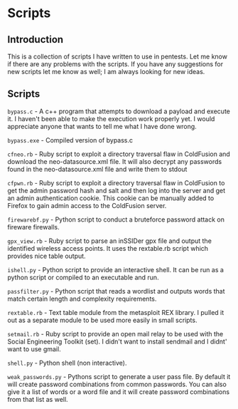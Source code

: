 Scripts
=======

Introduction
------------
This is a collection of scripts I have written to use in pentests. Let me know if there are any problems with the scripts. If you have any suggestions for new scripts let me know as well; I am always looking for new ideas.

Scripts
-------
`bypass.c` - A c++ program that attempts to download a payload and execute it. I haven't been able to make the execution work properly yet. I would appreciate anyone that wants to tell me what I have done wrong.

`bypass.exe` - Compiled version of bypass.c

`cfneo.rb` - Ruby script to exploit a directory traversal flaw in ColdFusion and download the neo-datasource.xml file. It will also decrypt any passwords found in the neo-datasource.xml file and write them to stdout

`cfpwn.rb` - Ruby script to exploit a directory traversal flaw in ColdFusion to get the admin password hash and salt and then log into the server and get an admin authentication cookie. This cookie can be manually added to Firefox to gain admin access to the ColdFusion server.

`firewarebf.py` - Python script to conduct a bruteforce password attack on fireware firewalls.

`gpx_view.rb` - Ruby script to parse an inSSIDer gpx file and output the identified wireless access points. It uses the rextable.rb script which provides nice table output.

`ishell.py` - Python script to provide an interactive shell. It can be run as a python script or compiled to an executable and run.

`passfilter.py` - Python script that reads a wordlist and outputs words that match certain length and complexity requirements.

`rextable.rb` - Text table module from the metasploit REX library. I pulled it out as a separate module to be used more easily in small scripts.

`setmail.rb` - Ruby script to provide an open mail relay to be used with the Social Engineering Toolkit (set). I didn't want to install sendmail and I didnt' want to use gmail.

`shell.py` - Python shell (non interactive).

`weak_passwords.py` - Pythons script to generate a user pass file. By default it will create password combinations from common passwords. You can also give it a list of words or a word file and it will create password combinations from that list as well.
